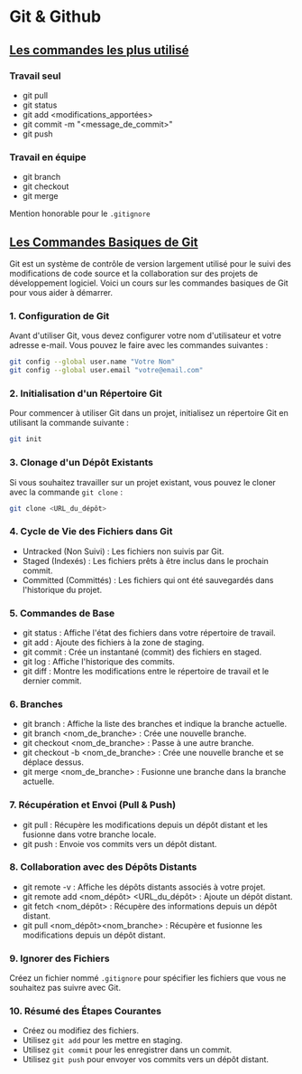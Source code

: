 # Git & Github

## <u>Les commandes les plus utilisé</u>

### Travail seul

- git pull
- git status
- git add <modifications_apportées>
- git commit -m "<message_de_commit>"
- git push

### Travail en équipe

- git branch
- git checkout
- git merge

Mention honorable pour le `.gitignore`

## <u>Les Commandes Basiques de Git</u>

Git est un système de contrôle de version largement utilisé pour le suivi des modifications de code source et la collaboration sur des projets de développement logiciel. Voici un cours sur les commandes basiques de Git pour vous aider à démarrer.

### 1. Configuration de Git

Avant d'utiliser Git, vous devez configurer votre nom d'utilisateur et votre adresse e-mail. Vous pouvez le faire avec les commandes suivantes :

```bash
git config --global user.name "Votre Nom"
git config --global user.email "votre@email.com"
```

### 2. Initialisation d'un Répertoire Git

Pour commencer à utiliser Git dans un projet, initialisez un répertoire Git en utilisant la commande suivante :

```bash
git init
```

### 3. Clonage d'un Dépôt Existants

Si vous souhaitez travailler sur un projet existant, vous pouvez le cloner avec la commande `git clone` :

```bash
git clone <URL_du_dépôt>
```

### 4. Cycle de Vie des Fichiers dans Git

- Untracked (Non Suivi) : Les fichiers non suivis par Git.
- Staged (Indexés) : Les fichiers prêts à être inclus dans le prochain commit.
- Committed (Committés) : Les fichiers qui ont été sauvegardés dans l'historique du projet.

### 5. Commandes de Base

- git status : Affiche l'état des fichiers dans votre répertoire de travail.
- git add : Ajoute des fichiers à la zone de staging.
- git commit : Crée un instantané (commit) des fichiers en staged.
- git log : Affiche l'historique des commits.
- git diff : Montre les modifications entre le répertoire de travail et le dernier commit.

### 6. Branches

- git branch : Affiche la liste des branches et indique la branche actuelle.
- git branch <nom_de_branche> : Crée une nouvelle branche.
- git checkout <nom_de_branche> : Passe à une autre branche.
- git checkout -b <nom_de_branche> : Crée une nouvelle branche et se déplace dessus.
- git merge <nom_de_branche> : Fusionne une branche dans la branche actuelle.

### 7. Récupération et Envoi (Pull & Push)

- git pull : Récupère les modifications depuis un dépôt distant et les fusionne dans votre branche locale.
- git push : Envoie vos commits vers un dépôt distant.

### 8. Collaboration avec des Dépôts Distants

- git remote -v : Affiche les dépôts distants associés à votre projet.
- git remote add <nom_dépôt> <URL_du_dépôt> : Ajoute un dépôt distant.
- git fetch <nom_dépôt> : Récupère des informations depuis un dépôt distant.
- git pull <nom_dépôt><nom_branche> : Récupère et fusionne les modifications depuis un dépôt distant.

### 9. Ignorer des Fichiers

Créez un fichier nommé `.gitignore` pour spécifier les fichiers que vous ne souhaitez pas suivre avec Git.

### 10. Résumé des Étapes Courantes

- Créez ou modifiez des fichiers.
- Utilisez `git add` pour les mettre en staging.
- Utilisez `git commit` pour les enregistrer dans un commit.
- Utilisez `git push` pour envoyer vos commits vers un dépôt distant.
